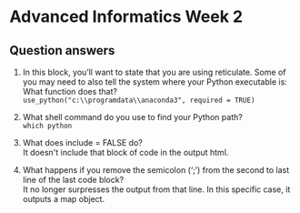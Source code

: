 # Advanced Informatics Week 2

## Question answers
1. In this block, you’ll want to state that you are using reticulate. Some of you may need to also tell the system where your Python executable is: What function does that?   
`use_python("c:\\programdata\\anaconda3", required = TRUE)`

2. What shell command do you use to find your Python path?   
`which python`

3. What does include = FALSE do?   
It doesn't include that block of code in the output html.

4. What happens if you remove the semicolon (‘;’) from the second to last line of the last code block?   
It no longer surpresses the output from that line. In this specific case, it outputs a map object.

